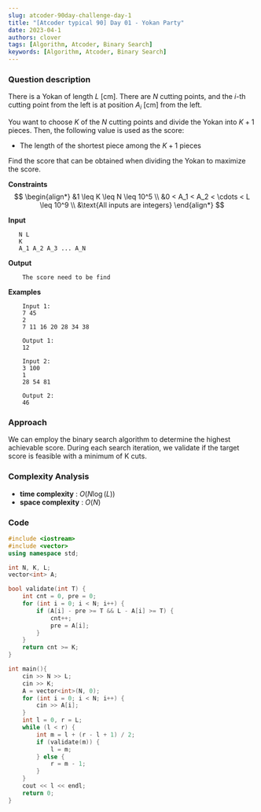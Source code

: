 ```yaml
---
slug: atcoder-90day-challenge-day-1
title: "[Atcoder typical 90] Day 01 - Yokan Party"
date: 2023-04-1
authors: clover
tags: [Algorithm, Atcoder, Binary Search]
keywords: [Algorithm, Atcoder, Binary Search]
---
```

### Question description
There is a Yokan of length $L$ [cm]. There are $N$ cutting points, and the $i$-th cutting point from the left is at position $A_i$ [cm] from the left.

You want to choose $K$ of the $N$ cutting points and divide the Yokan into $K+1$ pieces. Then, the following value is used as the score:
- The length of the shortest piece among the $K+1$ pieces

Find the score that can be obtained when dividing the Yokan to maximize the score.
<!-- truncate -->

**Constraints**
$$
\begin{align*}
&1 \leq K \leq N \leq 10^5 \\
&0 < A_1 < A_2 < \cdots < L \leq 10^9 \\
&\text{All inputs are integers}    
\end{align*}
$$

**Input**
 ```
    N L
    K
    A_1 A_2 A_3 ... A_N
```

**Output**
```
    The score need to be find
 ```

**Examples**
```
    Input 1:
    7 45
    2
    7 11 16 20 28 34 38

    Output 1:
    12

    Input 2:
    3 100
    1
    28 54 81

    Output 2:
    46
```
### Approach
We can employ the binary search algorithm to determine the highest achievable score. During each search iteration, we validate if the target score is feasible with a minimum of K cuts.
### Complexity Analysis
- **time complexity** : $O(N\log(L))$
- **space complexity** : $O(N)$
### Code
```cpp
#include <iostream>
#include <vector>
using namespace std;

int N, K, L;
vector<int> A;

bool validate(int T) {
    int cnt = 0, pre = 0;
    for (int i = 0; i < N; i++) {
        if (A[i] - pre >= T && L - A[i] >= T) {
            cnt++;
            pre = A[i];
        }
    }
    return cnt >= K;
}

int main(){
    cin >> N >> L;
    cin >> K;
    A = vector<int>(N, 0);
    for (int i = 0; i < N; i++) {
        cin >> A[i];
    }
    int l = 0, r = L;
    while (l < r) {
        int m = l + (r - l + 1) / 2;
        if (validate(m)) {
            l = m;
        } else {
            r = m - 1;
        }
    }
    cout << l << endl;
    return 0;
}

```